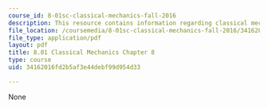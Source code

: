 ```yaml
---
course_id: 8-01sc-classical-mechanics-fall-2016
description: This resource contains information regarding classical mechanics.
file_location: /coursemedia/8-01sc-classical-mechanics-fall-2016/34162016fd2b5af3e44debf99d954d33_MIT8_01F16_chapter8.pdf
file_type: application/pdf
layout: pdf
title: 8.01 Classical Mechanics Chapter 8
type: course
uid: 34162016fd2b5af3e44debf99d954d33

---
```

None